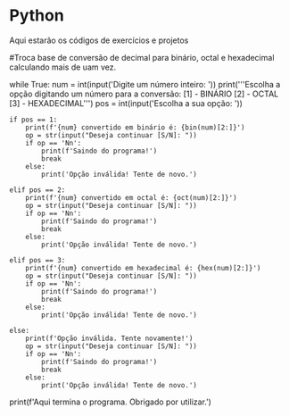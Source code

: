 # Python
Aqui estarão os códigos de exercícios e projetos

#Troca base de conversão de decimal para binário, octal e hexadecimal calculando mais de uam vez.

while True:
    num = int(input('Digite um número inteiro: '))
    print('''Escolha a opção digitando um número para a conversão:
    [1] - BINÁRIO
    [2] - OCTAL
    [3] - HEXADECIMAL''')
    pos = int(input('Escolha a sua opção: '))

    if pos == 1:
        print(f'{num} convertido em binário é: {bin(num)[2:]}')
        op = str(input("Deseja continuar [S/N]: "))
        if op == 'Nn':
            print(f'Saindo do programa!')
            break
        else:
            print('Opção inválida! Tente de novo.')

    elif pos == 2:
        print(f'{num} convertido em octal é: {oct(num)[2:]}')
        op = str(input("Deseja continuar [S/N]: "))
        if op == 'Nn':
            print(f'Saindo do programa!')
            break
        else:
            print('Opção inválida! Tente de novo.')

    elif pos == 3:
        print(f'{num} convertido em hexadecimal é: {hex(num)[2:]}')
        op = str(input("Deseja continuar [S/N]: "))
        if op == 'Nn':
            print(f'Saindo do programa!')
            break
        else:
            print('Opção inválida! Tente de novo.')

    else:
        print(f'Opção inválida. Tente novamente!')
        op = str(input("Deseja continuar [S/N]: "))
        if op == 'Nn':
            print(f'Saindo do programa!')
            break
        else:
            print('Opção inválida! Tente de novo.')

print(f'Aqui termina o programa. Obrigado por utilizar.')
